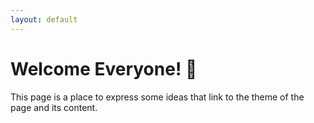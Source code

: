 ```yaml
---
layout: default
---
```


# Welcome Everyone! 🐙

This page is a place to express some ideas that link to the theme of the page and its content.



